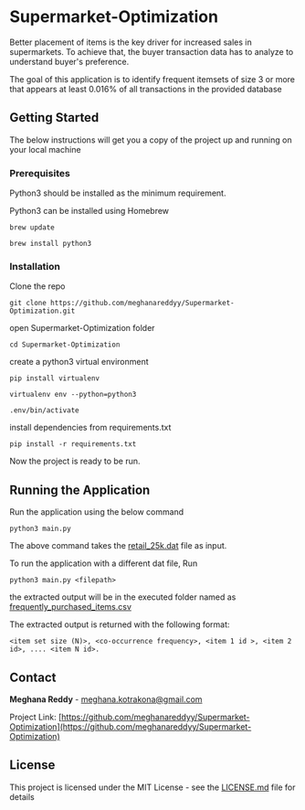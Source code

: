 # Supermarket-Optimization

Better placement of items is the key driver for increased sales in supermarkets. To achieve that, the buyer transaction data has to analyze to understand buyer's preference.

The goal of this application is to identify frequent itemsets of size 3 or more that appears at least 0.016% of all transactions in the provided database

## Getting Started

The below instructions will get you a copy of the project up and running on your local machine

### Prerequisites

Python3 should be installed as the minimum requirement. 

Python3 can be installed using Homebrew
```
brew update

brew install python3
```

### Installation


Clone the repo

```
git clone https://github.com/meghanareddyy/Supermarket-Optimization.git
```

open Supermarket-Optimization folder

```
cd Supermarket-Optimization
```

create a python3 virtual environment

```
pip install virtualenv
```
```
virtualenv env --python=python3
```
```
.env/bin/activate
```

install dependencies from requirements.txt

```
pip install -r requirements.txt
```

Now the project is ready to be run.

## Running the Application

Run the application using the below command

```
python3 main.py
```
The above command takes the [retail_25k.dat](retail_25k.dat) file as input.

To run the application with a different dat file, Run

```
python3 main.py <filepath>
```

the extracted output will be in the executed folder named as [frequently_purchased_items.csv](frequently_purchased_items.csv)

The extracted output is returned with the following format:

```
<item set size (N)>, <co-occurrence frequency>, <item 1 id >, <item 2 id>, .... <item N id>.
```


## Contact

**Meghana Reddy** - meghana.kotrakona@gmail.com

Project Link: [https://github.com/meghanareddyy/Supermarket-Optimization](https://github.com/meghanareddyy/Supermarket-Optimization)

## License

This project is licensed under the MIT License - see the [LICENSE.md](LICENSE.md) file for details


